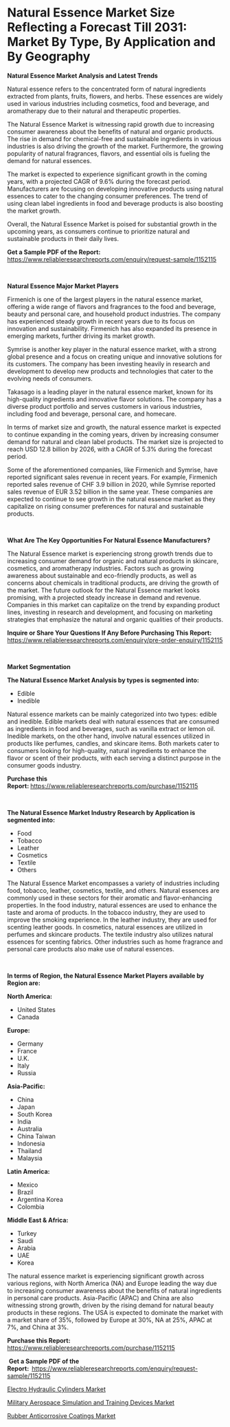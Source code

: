 <p><h1>Natural Essence Market Size Reflecting a Forecast Till 2031: Market By Type, By Application and By Geography</h1></p><p><strong>Natural Essence Market Analysis and Latest Trends</strong></p>
<p><p>Natural essence refers to the concentrated form of natural ingredients extracted from plants, fruits, flowers, and herbs. These essences are widely used in various industries including cosmetics, food and beverage, and aromatherapy due to their natural and therapeutic properties.</p><p>The Natural Essence Market is witnessing rapid growth due to increasing consumer awareness about the benefits of natural and organic products. The rise in demand for chemical-free and sustainable ingredients in various industries is also driving the growth of the market. Furthermore, the growing popularity of natural fragrances, flavors, and essential oils is fueling the demand for natural essences.</p><p>The market is expected to experience significant growth in the coming years, with a projected CAGR of 9.6% during the forecast period. Manufacturers are focusing on developing innovative products using natural essences to cater to the changing consumer preferences. The trend of using clean label ingredients in food and beverage products is also boosting the market growth.</p><p>Overall, the Natural Essence Market is poised for substantial growth in the upcoming years, as consumers continue to prioritize natural and sustainable products in their daily lives.</p></p>
<p><strong>Get a Sample PDF of the Report:&nbsp;</strong> <a href="https://www.reliableresearchreports.com/enquiry/request-sample/1152115">https://www.reliableresearchreports.com/enquiry/request-sample/1152115</a></p>
<p>&nbsp;</p>
<p><strong>Natural Essence Major Market Players</strong></p>
<p><p>Firmenich is one of the largest players in the natural essence market, offering a wide range of flavors and fragrances to the food and beverage, beauty and personal care, and household product industries. The company has experienced steady growth in recent years due to its focus on innovation and sustainability. Firmenich has also expanded its presence in emerging markets, further driving its market growth.</p><p>Symrise is another key player in the natural essence market, with a strong global presence and a focus on creating unique and innovative solutions for its customers. The company has been investing heavily in research and development to develop new products and technologies that cater to the evolving needs of consumers.</p><p>Takasago is a leading player in the natural essence market, known for its high-quality ingredients and innovative flavor solutions. The company has a diverse product portfolio and serves customers in various industries, including food and beverage, personal care, and homecare.</p><p>In terms of market size and growth, the natural essence market is expected to continue expanding in the coming years, driven by increasing consumer demand for natural and clean label products. The market size is projected to reach USD 12.8 billion by 2026, with a CAGR of 5.3% during the forecast period.</p><p>Some of the aforementioned companies, like Firmenich and Symrise, have reported significant sales revenue in recent years. For example, Firmenich reported sales revenue of CHF 3.9 billion in 2020, while Symrise reported sales revenue of EUR 3.52 billion in the same year. These companies are expected to continue to see growth in the natural essence market as they capitalize on rising consumer preferences for natural and sustainable products.</p></p>
<p>&nbsp;</p>
<p><strong>What Are The Key Opportunities For Natural Essence Manufacturers?</strong></p>
<p><p>The Natural Essence market is experiencing strong growth trends due to increasing consumer demand for organic and natural products in skincare, cosmetics, and aromatherapy industries. Factors such as growing awareness about sustainable and eco-friendly products, as well as concerns about chemicals in traditional products, are driving the growth of the market. The future outlook for the Natural Essence market looks promising, with a projected steady increase in demand and revenue. Companies in this market can capitalize on the trend by expanding product lines, investing in research and development, and focusing on marketing strategies that emphasize the natural and organic qualities of their products.</p></p>
<p><strong>Inquire or Share Your Questions If Any Before Purchasing This Report:</strong> <a href="https://www.reliableresearchreports.com/enquiry/pre-order-enquiry/1152115">https://www.reliableresearchreports.com/enquiry/pre-order-enquiry/1152115</a></p>
<p>&nbsp;</p>
<p><strong>Market Segmentation</strong></p>
<p><strong>The Natural Essence Market Analysis by types is segmented into:</strong></p>
<p><ul><li>Edible</li><li>Inedible</li></ul></p>
<p><p>Natural essence markets can be mainly categorized into two types: edible and inedible. Edible markets deal with natural essences that are consumed as ingredients in food and beverages, such as vanilla extract or lemon oil. Inedible markets, on the other hand, involve natural essences utilized in products like perfumes, candles, and skincare items. Both markets cater to consumers looking for high-quality, natural ingredients to enhance the flavor or scent of their products, with each serving a distinct purpose in the consumer goods industry.</p></p>
<p><strong>Purchase this Report:&nbsp;</strong><a href="https://www.reliableresearchreports.com/purchase/1152115">https://www.reliableresearchreports.com/purchase/1152115</a></p>
<p>&nbsp;</p>
<p><strong>The Natural Essence Market Industry Research by Application is segmented into:</strong></p>
<p><ul><li>Food</li><li>Tobacco</li><li>Leather</li><li>Cosmetics</li><li>Textile</li><li>Others</li></ul></p>
<p><p>The Natural Essence Market encompasses a variety of industries including food, tobacco, leather, cosmetics, textile, and others. Natural essences are commonly used in these sectors for their aromatic and flavor-enhancing properties. In the food industry, natural essences are used to enhance the taste and aroma of products. In the tobacco industry, they are used to improve the smoking experience. In the leather industry, they are used for scenting leather goods. In cosmetics, natural essences are utilized in perfumes and skincare products. The textile industry also utilizes natural essences for scenting fabrics. Other industries such as home fragrance and personal care products also make use of natural essences.</p></p>
<p>&nbsp;</p>
<p><strong>In terms of Region, the Natural Essence Market Players available by Region are:</strong></p>
<p>
    <p> <strong> North America: </strong>
        <ul>
            <li>United States</li>
            <li>Canada</li>
        </ul>
        </p> 
    <p> <strong> Europe: </strong>
        <ul>
            <li>Germany</li>
            <li>France</li>
            <li>U.K.</li>
            <li>Italy</li>
            <li>Russia</li>
        </ul>
        </p> 
    <p> <strong> Asia-Pacific: </strong>
        <ul>
            <li>China</li>
            <li>Japan</li>
            <li>South Korea</li>
            <li>India</li>
            <li>Australia</li>
            <li>China Taiwan</li>
            <li>Indonesia</li>
            <li>Thailand</li>
            <li>Malaysia</li>
        </ul>
        </p> 
    <p> <strong> Latin America: </strong>
        <ul>
            <li>Mexico</li>
            <li>Brazil</li>
            <li>Argentina Korea</li>
            <li>Colombia</li>
        </ul>
        </p> 
    <p> <strong> Middle East & Africa: </strong>
        <ul>
            <li>Turkey</li>
            <li>Saudi</li>
            <li>Arabia</li>
            <li>UAE</li>
            <li>Korea</li>
        </ul>
    </p>
    </p>
<p><p>The natural essence market is experiencing significant growth across various regions, with North America (NA) and Europe leading the way due to increasing consumer awareness about the benefits of natural ingredients in personal care products. Asia-Pacific (APAC) and China are also witnessing strong growth, driven by the rising demand for natural beauty products in these regions. The USA is expected to dominate the market with a market share of 35%, followed by Europe at 30%, NA at 25%, APAC at 7%, and China at 3%.</p></p>
<p><strong>Purchase this Report: </strong><a href="https://www.reliableresearchreports.com/purchase/1152115">https://www.reliableresearchreports.com/purchase/1152115</a></p>
<p>&nbsp;<strong>Get a Sample PDF of the Report:&nbsp;&nbsp;</strong><a href="https://www.reliableresearchreports.com/enquiry/request-sample/1152115">https://www.reliableresearchreports.com/enquiry/request-sample/1152115</a></p>
<p><strong></strong></p>
<p><p><a href="https://view.publitas.com/reportprime-1/electro-hydraulic-cylinders-market-analysis-examines-its-scope-on-growth-opportunities-and-forecasted-trends-spanning-from-2023-to-2030/">Electro Hydraulic Cylinders Market</a></p><p><a href="https://view.publitas.com/reportprime-1/military-aerospace-simulation-and-training-devices-market-research-report-forecasted-for-period-from-2023-2030-by-market-type-market-application-and-region/">Military Aerospace Simulation and Training Devices Market</a></p><p><a href="https://view.publitas.com/reportprime-1/rubber-anticorrosive-coatings-market-size-growing-and-forecasted-for-period-from-2023-2030-and-provides-complete-market-analysis-of-this-market/">Rubber Anticorrosive Coatings Market</a></p></p>